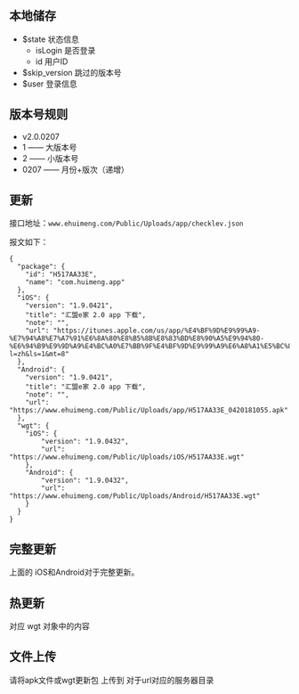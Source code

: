 
## 本地储存

- $state 状态信息
    - isLogin 是否登录
    - id 用户ID
- $skip_version 跳过的版本号
- $user 登录信息

## 版本号规则

- v2.0.0207
-  1        —— 大版本号
-  2        —— 小版本号
-  0207     —— 月份+版次（递增）

## 更新
接口地址：`www.ehuimeng.com/Public/Uploads/app/checklev.json`

报文如下：
```
{
  "package": {
    "id": "H517AA33E",
    "name": "com.huimeng.app"
  },
  "iOS": {
    "version": "1.9.0421",
    "title": "汇盟e家 2.0 app 下载",
    "note": "",
    "url": "https://itunes.apple.com/us/app/%E4%BF%9D%E9%99%A9-%E7%94%A8%E7%A7%91%E6%8A%80%E8%B5%8B%E8%83%BD%E8%90%A5%E9%94%80-%E6%94%B9%E9%9D%A9%E4%BC%A0%E7%BB%9F%E4%BF%9D%E9%99%A9%E6%A8%A1%E5%BC%8F/id1298445808?l=zh&ls=1&mt=8"
  },
  "Android": {
    "version": "1.9.0421",
    "title": "汇盟e家 2.0 app 下载",
    "note": "",
    "url": "https://www.ehuimeng.com/Public/Uploads/app/H517AA33E_0420181055.apk"
  },
  "wgt": {
  	"iOS": {
		"version": "1.9.0432",
		"url": "https://www.ehuimeng.com/Public/Uploads/iOS/H517AA33E.wgt"
	},
	"Android": {
		"version": "1.9.0432",
		"url": "https://www.ehuimeng.com/Public/Uploads/Android/H517AA33E.wgt"
	}
  }
}
```
## 完整更新

上面的 iOS和Android对于完整更新。

## 热更新

对应 wgt 对象中的内容

## 文件上传
请将apk文件或wgt更新包 上传到 对于url对应的服务器目录
